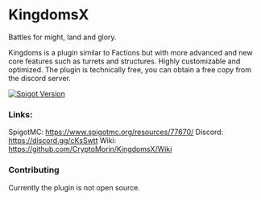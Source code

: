 # KingdomsX
Battles for might, land and glory.

Kingdoms is a plugin similar to Factions but with more advanced and new core features such as turrets and structures. Highly customizable and optimized.
The plugin is technically free, you can obtain a free copy from the discord server.

[![Spigot Version](https://img.shields.io/badge/Spigot-1.15-dark_green.svg)](https://shields.io/)

### Links:
SpigotMC: https://www.spigotmc.org/resources/77670/
Discord: https://discord.gg/cKsSwtt
Wiki: https://github.com/CryptoMorin/KingdomsX/Wiki

### Contributing
Currently the plugin is not open source.
